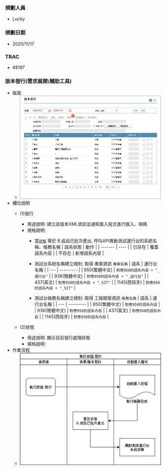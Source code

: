 ### <div id="user">規劃人員</div>
* Lucky

### <div id="updatedate">規劃日期</div>
* 2020/11/17

### <div id="trac">TRAC</div>
* #8197

### <div id="publish">版本發行<path>(需求展開\輔助工具)</path> </div>
* 版面 
  * ![publish]
* 欄位說明
  * <t id="btnpublish">(1)發行</t>
    * 用途說明: 建立該版本XML資訊並通知匯入程式進行匯入、噴碼
    * 規格說明: 
      * 當[`狀態`](#ui_publishlog_stage) 等於 8.成品已批次產出, 呼叫API異動測試運行台的系統名稱、帳務名稱
      | 語系狀態 | 動作 |
      | ------- | ---- |
      | 已存在 | 覆蓋語系內容 |
      | 不存在 | 新增語系內容 |

      * 測試台系統名稱建立規則: 取得 專案資訊 `專案名稱`
      | 語系 | 運行台名稱 |
      | --- | --------- |
      | 950(繁體中文) | `對應950的語系內容 + "_運行台"` |
      | 936(簡體中文) | `對應950的語系內容 + "_运行台"` |
      | 437(英文) | `對應950的語系內容 + "_SIT"` |
      | 1145(西班牙) | `對應950的語系內容 + "_SIT"` |

      * 測試台帳務名稱建立規則: 取得 工廠開案資訊 `帳務名稱`
      | 語系 | 運行台名稱 |
      | --- | --------- |
      | 950(繁體中文) | `對應950的語系內容` |
      | 936(簡體中文) | `對應950的語系內容` |
      | 437(英文) | `對應950的語系內容` |
      | 1145(西班牙) | `對應950的語系內容` |

  * <t id="ui_publishlog_stage">(2)狀態</t>
    * 用途說明: 顯示目前發行處理狀態
    * 規格說明: 
* 作業流程
  * ![Publish_Diagram]


<!--圖片-->
[publish]:attachment/Publish.png "版本發行"
[Publish_Diagram]:attachment/Publish_Diagram.png "[作業流程]發行"
